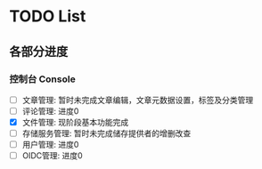 # TODO List

## 各部分进度

### 控制台 Console

- [ ] 文章管理: 暂时未完成文章编辑，文章元数据设置，标签及分类管理
- [ ] 评论管理: 进度0
- [x] 文件管理: 现阶段基本功能完成
- [ ] 存储服务管理: 暂时未完成储存提供者的增删改查
- [ ] 用户管理: 进度0
- [ ] OIDC管理: 进度0
